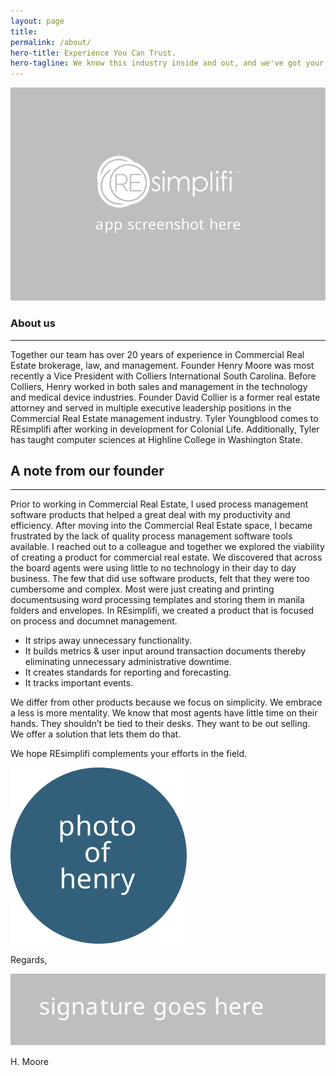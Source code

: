 ```yaml
---
layout: page
title:
permalink: /about/
hero-title: Experience You Can Trust.
hero-tagline: We know this industry inside and out, and we've got your back.
---
```


<section>
  <article class="feature">
    <img src="../images/app-screenshot-placeholder.svg" alt="">
  </article>
  <article class="feature">
    <h1>About us</h1><hr>
    <p>Together our team has over 20 years of experience in Commercial Real Estate brokerage, law, and management. Founder Henry Moore was most recently a Vice President with Colliers International South Carolina. Before Colliers, Henry worked in both sales and management in the technology and medical device industries. Founder David Collier is a former real estate attorney and served in multiple executive leadership positions in the Commercial Real Estate management industry. Tyler Youngblood comes to REsimplifi after working in development for Colonial Life. Additionally, Tyler has taught computer sciences at Highline College in Washington State.</p>
  </article>
</section>

<section class="open-letter">

  <h1>A note from our founder</h1><hr>

  <p>Prior to working in Commercial Real Estate, I used process management software products that helped a great deal with my productivity and efficiency. After moving into the Commercial Real Estate space, I became frustrated by the lack of quality process management software tools available. I reached out to a colleague and together we explored the viability of creating a product for commercial real estate. We discovered that across the board agents were using little to no technology in their day to day business. The few that did use software products, felt that they were too cumbersome and complex. Most were just creating and printing documentsusing word processing templates and storing them in manila folders and envelopes. In REsimplifi, we created a product that is focused on process and documnet management.</p>

  <ul>
    <li>It strips away unnecessary functionality.</li>
    <li>It builds metrics &amp; user input around transaction documents thereby eliminating
unnecessary administrative downtime.</li>
    <li>It creates standards for reporting and forecasting.</li>
    <li>It tracks important events.</li>
  </ul>

  <p>We differ from other products because we focus on simplicity. We embrace a less is more mentality. We know that most agents have little time on their hands. They shouldn’t be tied to their desks. They want to be out selling. We offer a solution that lets them do that.</p>

  <p>We hope REsimplifi complements your efforts in the field.</p>

  <section class="signature">
    <img class="headshot" src="../images/henry-photo.svg" alt="Henry Moore">
    <p>Regards,</p>
    <img class="signature" src="../images/signature.svg" alt="signature">
    <p>H. Moore</p>
  </section>

</section>
